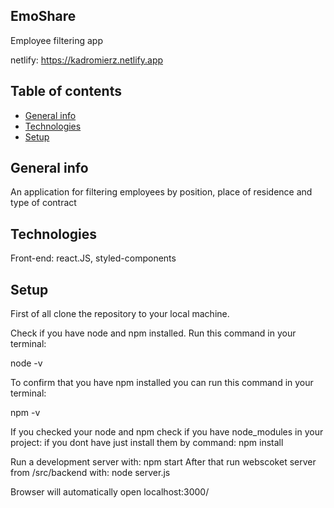 ## EmoShare

Employee filtering app

netlify: https://kadromierz.netlify.app


## Table of contents

- [General info](#general-info)
- [Technologies](#technologies)
- [Setup](#setup)

## General info

An application for filtering employees by position, place of residence and type of contract

## Technologies

Front-end: react.JS, styled-components


## Setup

First of all clone the repository to your local machine.

Check if you have node and npm installed. Run this command in your terminal:

node -v

To confirm that you have npm installed you can run this command in your terminal:

npm -v

If you checked your node and npm check if you have node_modules in your project:
if you dont have just install them by command:
npm install


Run a development server with:
npm start
After that run webscoket server from /src/backend with:
node server.js

Browser will automatically open localhost:3000/



